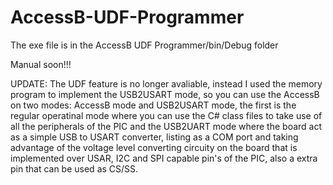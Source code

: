 # AccessB-UDF-Programmer

The exe file is in the AccessB UDF Programmer/bin/Debug folder

Manual soon!!!


UPDATE: The UDF feature is no longer avaliable, instead I used the memory program to implement the USB2USART mode, so you can use the AccessB on two modes: AccessB mode and USB2USART mode, the first is the regular operatinal mode where you can use the C# class files to take use of all the peripherals of the PIC and the USB2UART mode where the board act as a simple USB to USART converter, listing as a COM port and taking advantage of the voltage level converting circuity on the board that is implemented over USAR, I2C and SPI capable pin's of the PIC, also a extra pin that can be used as CS/SS.
